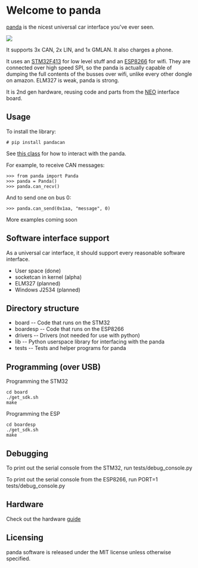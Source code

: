 Welcome to panda
======

[panda](http://github.com/commaai/panda) is the nicest universal car interface you've ever seen.

<img src="https://github.com/commaai/panda/blob/master/panda.png">

It supports 3x CAN, 2x LIN, and 1x GMLAN. It also charges a phone.

It uses an [STM32F413](http://www.st.com/en/microcontrollers/stm32f413-423.html?querycriteria=productId=LN2004) for low level stuff and an [ESP8266](https://en.wikipedia.org/wiki/ESP8266) for wifi. They are connected over high speed SPI, so the panda is actually capable of dumping the full contents of the busses over wifi, unlike every other dongle on amazon. ELM327 is weak, panda is strong.

It is 2nd gen hardware, reusing code and parts from the [NEO](https://github.com/commaai/neo) interface board.

Usage
------

To install the library:
```
# pip install pandacan
```

See [this class](https://github.com/commaai/panda/blob/master/panda/__init__.py#L80) for how to interact with the panda.

For example, to receive CAN messages:
```
>>> from panda import Panda
>>> panda = Panda()
>>> panda.can_recv()
```
And to send one on bus 0:
```
>>> panda.can_send(0x1aa, "message", 0)
```
More examples coming soon

Software interface support
------

As a universal car interface, it should support every reasonable software interface.

- User space (done)
- socketcan in kernel (alpha)
- ELM327 (planned)
- Windows J2534 (planned)

Directory structure
------

- board      -- Code that runs on the STM32
- boardesp   -- Code that runs on the ESP8266
- drivers    -- Drivers (not needed for use with python)
- lib        -- Python userspace library for interfacing with the panda
- tests      -- Tests and helper programs for panda

Programming (over USB)
------

Programming the STM32
```
cd board
./get_sdk.sh
make
```

Programming the ESP
```
cd boardesp
./get_sdk.sh
make
```

Debugging
------

To print out the serial console from the STM32, run tests/debug_console.py

To print out the serial console from the ESP8266, run PORT=1 tests/debug_console.py

Hardware
------

Check out the hardware [guide](https://github.com/commaai/panda/blob/master/docs/guide.pdf)

Licensing
------

panda software is released under the MIT license unless otherwise specified.

